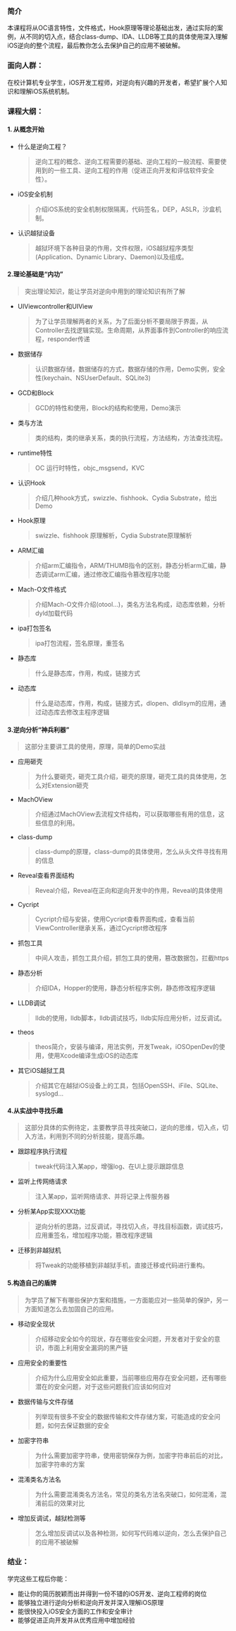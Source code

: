 ### 简介
本课程将从OC语言特性，文件格式，Hook原理等理论基础出发，通过实际的案例，从不同的切入点，结合class-dump、IDA、LLDB等工具的具体使用深入理解iOS逆向的整个流程，最后教你怎么去保护自己的应用不被破解。

### 面向人群：
在校计算机专业学生，iOS开发工程师，对逆向有兴趣的开发者，希望扩展个人知识和理解iOS系统机制。

### 课程大纲：
#### 1. 从概念开始

* 什么是逆向工程？

	>逆向工程的概念、逆向工程需要的基础、逆向工程的一般流程、需要使用到的一些工具、逆向工程的作用（促进正向开发和评估软件安全性）。

* iOS安全机制

	>介绍iOS系统的安全机制权限隔离，代码签名，DEP，ASLR，沙盒机制。
	
* 认识越狱设备

	>越狱环境下各种目录的作用，文件权限，iOS越狱程序类型(Application、Dynamic Library、Daemon)以及组成。

#### 2.理论基础是“内功”
>突出理论知识，能让学员对逆向中用到的理论知识有所了解

* UIViewcontroller和UIView

	>为了让学员理解两者的关系，为了后面分析不要局限于界面，从Controller去找逻辑实现。生命周期，从界面事件到Controller的响应流程，responder传递
	
* 数据储存

	>认识数据存储，数据储存的方式，数据存储的作用，Demo实例，安全性(keychain、NSUserDefault、SQLite3)

* GCD和Block

	>GCD的特性和使用，Block的结构和使用，Demo演示

* 类与方法

	>类的结构，类的继承关系，类的执行流程，方法结构，方法查找流程。

* runtime特性

	>OC 运行时特性，objc_msgsend，KVC

* 认识Hook

	>介绍几种hook方式，swizzle、fishhook、Cydia Substrate，给出Demo

* Hook原理
	
	>swizzle、fishhook 原理解析，Cydia Substrate原理解析
	
* ARM汇编

	>介绍arm汇编指令，ARM/THUMB指令的区别，静态分析arm汇编，静态调试arm汇编，通过修改汇编指令篡改程序功能
	
* Mach-O文件格式
	
	>介绍Mach-O文件介绍(otool...)，类名方法名构成，动态库依赖，分析dyld加载代码
	
* ipa打包签名

	>ipa打包流程，签名原理，重签名

* 静态库

	>什么是静态库，作用，构成，链接方式
	
* 动态库

	>什么是动态库，作用，构成，链接方式，dlopen、dldlsym的应用，通过动态库去修改主程序逻辑

#### 3.逆向分析“神兵利器”
>这部分主要讲工具的使用，原理，简单的Demo实战

* 应用砸壳

	>为什么要砸壳，砸壳工具介绍，砸壳的原理，砸壳工具的具体使用，怎么对Extension砸壳

* MachOView

 	>介绍通过MachOView去流程文件结构，可以获取哪些有用的信息，这些信息的利用。
 	
* class-dump
	
	>class-dump的原理，class-dump的具体使用，怎么从头文件寻找有用的信息
	
* Reveal查看界面结构
	
	>Reveal介绍，Reveal在正向和逆向开发中的作用，Reveal的具体使用
	
* Cycript

	>Cycript介绍与安装，使用Cycript查看界面构成，查看当前ViewController继承关系，通过Cycript修改程序

* 抓包工具

	>中间人攻击，抓包工具介绍，抓包工具的使用，篡改数据包，拦截https

* 静态分析

	>介绍IDA，Hopper的使用，静态分析程序实例，静态修改程序逻辑
	
* LLDB调试

	>lldb的使用，lldb脚本，lldb调试技巧，lldb实际应用分析，过反调试。
	
* theos

	>theos简介，安装与编译，用法实例，开发Tweak，iOSOpenDev的使用，使用Xcode编译生成iOS的动态库
	
* 其它iOS越狱工具

	>介绍其它在越狱iOS设备上的工具，包括OpenSSH、iFile、SQLite、syslogd...

#### 4.从实战中寻找乐趣
>这部分具体的实例待定，主要教学员寻找突破口，逆向的思维，切入点，切入方法，利用到不同的分析技能，提高乐趣。


* 跟踪程序执行流程
	>tweak代码注入某app，增强log、在UI上提示跟踪信息
	
* 监听上传网络请求

	>注入某app，监听网络请求、并将记录上传服务器

* 分析某App实现XXX功能

	>逆向分析的思路，过反调试，寻找切入点，寻找目标函数，调试技巧，应用重签名，增加程序功能，篡改程序逻辑

* 迁移到非越狱机

	>将Tweak的功能移植到非越狱手机，直接迁移或代码进行重构。 

#### 5.构造自己的盾牌
>为学员了解下有哪些保护方案和措施，一方面能应对一些简单的保护，另一方面知道怎么去加固自己的应用。

* 移动安全现状

	>介绍移动安全如今的现状，存在哪些安全问题，开发者对于安全的意识，市面上利用安全漏洞的黑产链
	
* 应用安全的重要性

	>介绍为什么应用安全如此重要，当前哪些应用存在安全问题，还有哪些潜在的安全问题，对于这些问题我们应该如何应对

* 数据传输与文件存储

	>列举现有很多不安全的数据传输和文件存储方案，可能造成的安全问题，如何去保证数据的安全
	
* 加密字符串

	>为什么需要加密字符串，使用密钥保存为例，加密字符串前后的对比，加密字符串的方案
	
* 混淆类名方法名
	>为什么需要混淆类名方法名，常见的类名方法名突破口，如何混淆，混淆前后的效果对比
	
* 增加反调试，越狱检测等

	>怎么增加反调试以及各种检测，如何写代码难以逆向，怎么去保护自己的应用不被破解

### 结业：
学完这些工程后你能：

* 能让你的简历脱颖而出并得到一份不错的iOS开发、逆向工程师的岗位
* 能够独立进行逆向分析和逆向开发并深入理解iOS原理
* 能很快投入iOS安全方面的工作和安全审计
* 能够促进正向开发并从优秀应用中增加经验